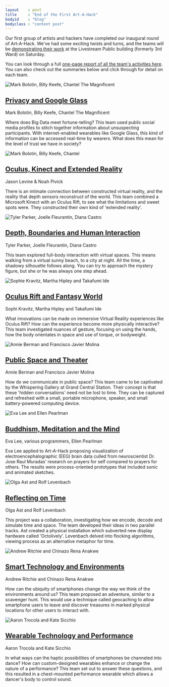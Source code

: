 ```yaml
---
layout    : post
title     : "End of the First Art-A-Hack"
bodyid    : "blog"
bodyclass : "content post"
---
```

Our first group of artists and hackers have completed our inaugural round of Art-A-Hack. We've had some exciting twists and turns, and the teams will be <a href="http://www.meetup.com/volumetric/events/199068362/">demonstrating their work</a> at the Livestream Public building (formerly 3rd Ward) on Saturday.

You can look through a full <a href="/summer-2014/report">one-page report of all the team's activities here</a>. You can also check out the summaries below and click through for detail on each team.

<div class="img">
	<img src="/images/reports/summer-2014/1.jpg" alt="Mark Bolotin, Billy Keefe, Chantel The Magnificent" />
</div>

<!--excerpt-ends-->

<h2><a href="/summer-2014/google-glass">Privacy and Google Glass</a></h2>

<div class="team">Mark Bolotin, Billy Keefe, Chantel The Magnificent</div>

Where does Big Data meet fortune-telling? This team used public social media profiles to stitch together information about unsuspecting participants. With internet-enabled wearables like Google Glass, this kind of information can be accessed real-time by wearers. What does this mean for the level of trust we have in society?

<div class="clear"></div>

<div class="img">
	<img src="/images/reports/summer-2014/2.jpg" alt="Mark Bolotin, Billy Keefe, Chantel" />

</div>
<h2><a href="/summer-2014/kinect-and-oculus-mashup">Oculus, Kinect and Extended Reality</a></h2>

<div class="team">Jason Levine &amp; Noah Pivick</div>

There is an intimate connection between constructed virtual reality, and the reality that depth sensors reconstruct of the world. This team combined a Microsoft Kinect with an Oculus Rift, to see what the limitations and sweet spots were. They constructed their own kind of 'extended reality'.

<div class="clear"></div>

<div class="img landscape">
	<img src="/images/reports/summer-2014/3.jpg" alt="Tyler Parker, Joelle Fleurantin, Diana Castro" />
</div>

<h2><a href="/summer-2014/depth-boundaries-and-human-interaction">Depth, Boundaries and Human Interaction</a></h2>

<div class="team">Tyler Parker, Joelle Fleurantin, Diana Castro</div>

This team explored full-body interaction with virtual spaces. This means walking from a virtual sunny beach, to a city at night. All the time, a shadowy silhouette follows along. You can try to approach the mystery figure, but she or he was always one step ahead. 

<div class="clear"></div>

<div class="img landscape">
	<img src="/images/reports/summer-2014/4.jpg" alt="Sophie Kravitz, Martha Hipley and Takafumi Ide" />
</div>

<h2><a href="/summer-2014/oculus-and-fantasy-world">Oculus Rift and Fantasy World</a></h2>

<div class="team">Sophi Kravitz, Martha Hipley and Takafumi Ide</div>

What innovations can be made on immersive Virtual Reality experiences like Oculus Rift? How can the experience become more physically interactive? This team investigated nuances of gesture, focusing on using the hands, how the body orientates in space and use of torque, or bodyweight.	

<div class="clear"></div>

<div class="img landscape">
	<img src="/images/reports/summer-2014/5.jpg" alt="Annie Berman and Francisco Javier Molina" />
</div>

<h2><a href="/summer-2014/public-space-and-theater">Public Space and Theater</a></h2>

<div class="team">Annie Berman and Francisco Javier Molina</div>

How do we communicate in public space? This team came to be captivated by the Whispering Gallery at Grand Central Station. Their concept is that these 'hidden conversations' need not be lost to time. They can be captured and refreshed with a small, portable microphone, speaker, and small battery-powered computing device.

<div class="clear"></div>

<div class="img landscape">
	<img src="/images/reports/summer-2014/9.jpg" alt="Eva Lee and Ellen Pearlman" />
</div>

<h2><a href="/summer-2014/buddhism-meditation-and-mind">Buddhism, Meditation and the Mind</a></h2>

<div class="team">Eva Lee, various programmers, Ellen Pearlman</div>

Eva Lee applied to Art-A-Hack proposing visualization of electroencephalographic (EEG) brain data culled from neuroscientist Dr. Jose Raul Muradas' research on prayers for self compared to prayers for others. The results were process-oriented prototypes that included sonic and animated sketches.

<div class="clear"></div>

<div class="img landscape">
	<img src="/images/reports/summer-2014/6.jpg" alt="Olga Ast and Rolf Levenbach" />
</div>

<h2><a href="/summer-2014/reflecting-on-time">Reflecting on Time</a></h2>

<div class="team">Olga Ast and Rolf Levenbach</div>

This project was a collaboration, investigating how we encode, decode and simulate time and space. The team developed their ideas in two parallel tracks. Ast created a physical installation which subverted new display hardware called 'Octolively'. Levenbach delved into flocking algorithms, viewing process as an alternative metaphor for time.

<div class="clear"></div>

<div class="img landscape">
	<img src="/images/reports/summer-2014/8.jpg" alt="Andrew Ritchie and Chinazo Rena Anakwe" />
</div>

<h2><a href="/summer-2014/smart-technology-and-environments">Smart Technology and Environments</a></h2>

<div class="team">Andrew Ritchie and Chinazo Rena Anakwe</div>

How can the ubiquity of smartphones change the way we think of the environments around us? This team proposed an adventure, similar to a scavenger hunt. This would use a technique called geocaching to allow smartphone users to leave and discover treasures in marked physical locations for other users to interact with.

<div class="clear"></div>

<div class="img landscape">
	<img src="/images/reports/summer-2014/7.jpg" alt="Aaron Trocola and Kate Sicchio" />
</div>

<h2><a href="/summer-2014/wearable-tech-and-performance">Wearable Technology and Performance</a></h2>

<div class="team">Aaron Trocola and Kate Sicchio</div>

In what ways can the haptic possibilities of smartphones be channeled into dance? How can custom-designed wearables enhance or change the nature of a performance? This team set out to answer these questions, and this resulted in a chest-mounted performance wearable which allows a dancer's body to control sound.

<div class="clear"></div>